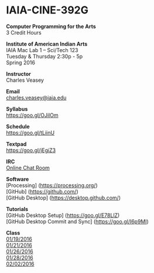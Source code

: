 # IAIA-CINE-392G
**Computer Programming for the Arts**  
3 Credit Hours  

**Institute of American Indian Arts**  
IAIA Mac Lab 1 – Sci/Tech 123  
Tuesday & Thursday 2:30p - 5p  
Spring 2016  

**Instructor**    
Charles Veasey   

**Email**   
charles.veasey@iaia.edu  

**Syllabus**   
https://goo.gl/OJilOm  

**Schedule**  
https://goo.gl/tLiinU

**Textpad**  
https://goo.gl/jEgiZ3

**IRC**  
[Online Chat Room](https://kiwiirc.com/client/irc.kiwiirc.com/?nick=student|?#IAIA-CINE-392G)

**Software**  
[Processing] (https://processing.org/)  
[GitHub] (https://github.com/)  
[GitHub Desktop] (https://desktop.github.com/)  

**Tutorials**  
[GitHub Desktop Setup] (https://goo.gl/E78LlZ)  
[GitHub Desktop Commit and Sync] (https://goo.gl/I6p9Ml)  

**Class**  
[01/19/2016](class/2016-01-19.md)    
[01/21/2016](class/2016-01-21.md)  
[01/26/2016](class/2016-01-26.md)  
[01/28/2016](class/2016-01-28.md)  
[02/02/2016](class/2016-02-02.md)  